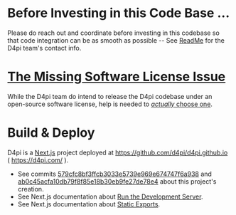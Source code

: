 # Before Investing in this Code Base ...

Please do reach out and coordinate before investing in this codebase so
that code integration can be as smooth as possible -- See
[ReadMe](../ReadMe.md) for the D4pi team's contact info.

# [The Missing Software License Issue](https://github.com/d4pi/web-app/issues/1)

While the D4pi team do intend to release the D4pi codebase under an
open-source software license, help is needed to
[*actually* choose one](https://github.com/d4pi/web-app/issues/1).

# Build & Deploy

D4pi is a [Next.js](https://nextjs.org/docs/getting-started) project
deployed at https://github.com/d4pi/d4pi.github.io ( https://d4pi.com/
).

* See commits
  [579cfc8bf3ffcb3033e5739e969e674747f6a938](https://github.com/d4pi/web-app/commit/579cfc8bf3ffcb3033e5739e969e674747f6a938)
  and
  [ab0c45acfa10db79f8f85e18b30eb9fe27de78e4](https://github.com/d4pi/web-app/commit/ab0c45acfa10db79f8f85e18b30eb9fe27de78e4)
  about this project's creation.
* See Next.js documentation about
  [Run the Development Server](https://nextjs.org/docs/getting-started/installation#run-the-development-server).
* See Next.js documentation about
  [Static Exports](https://nextjs.org/docs/app/building-your-application/deploying/static-exports#configuration).
